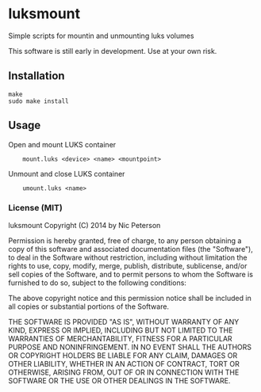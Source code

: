 luksmount
=========

Simple scripts for mountin and unmounting luks volumes

This software is still early in development. Use at your own risk.

Installation
---

    make
    sudo make install

Usage
---

Open and mount LUKS container
```
    mount.luks <device> <name> <mountpoint>
```

Unmount and close LUKS container
```
    umount.luks <name>
```

### License (MIT)

luksmount
Copyright (C) 2014 by Nic Peterson

Permission is hereby granted, free of charge, to any person obtaining a copy of this software and associated documentation files (the "Software"), to deal in the Software without restriction, including without limitation the rights to use, copy, modify, merge, publish, distribute, sublicense, and/or sell copies of the Software, and to permit persons to whom the Software is furnished to do so, subject to the following conditions:

The above copyright notice and this permission notice shall be included in all copies or substantial portions of the Software.

THE SOFTWARE IS PROVIDED "AS IS", WITHOUT WARRANTY OF ANY KIND, EXPRESS OR IMPLIED, INCLUDING BUT NOT LIMITED TO THE WARRANTIES OF MERCHANTABILITY, FITNESS FOR A PARTICULAR PURPOSE AND NONINFRINGEMENT. IN NO EVENT SHALL THE AUTHORS OR COPYRIGHT HOLDERS BE LIABLE FOR ANY CLAIM, DAMAGES OR OTHER LIABILITY, WHETHER IN AN ACTION OF CONTRACT, TORT OR OTHERWISE, ARISING FROM, OUT OF OR IN CONNECTION WITH THE SOFTWARE OR THE USE OR OTHER DEALINGS IN THE SOFTWARE.  
